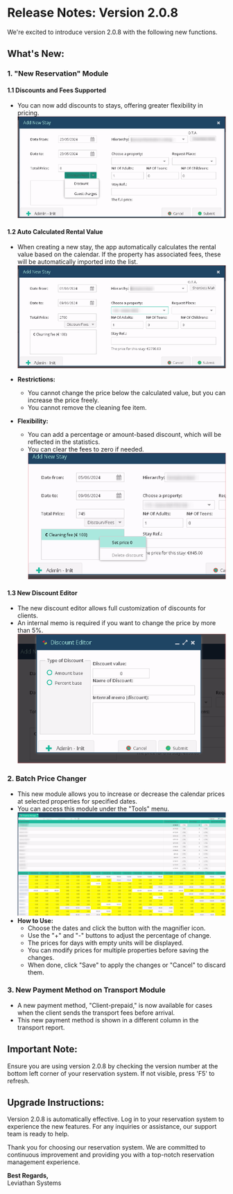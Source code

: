 # Release Notes: Version 2.0.8

We're excited to introduce version 2.0.8 with the following new functions.

## What's New:

### 1. "New Reservation" Module

#### 1.1 Discounts and Fees Supported

- You can now add discounts to stays, offering greater flexibility in pricing.
![New Stay](./images/2.0.8/new_stay.png)
#### 1.2 Auto Calculated Rental Value

- When creating a new stay, the app automatically calculates the rental value based on the calendar. If the property has associated fees, these will be automatically imported into the list.
![New Stay Automatic price calculates](./images/2.0.8/new_stay_auto_price_cal.png)
- **Restrictions:**
    - You cannot change the price below the calculated value, but you can increase the price freely.
    - You cannot remove the cleaning fee item.

- **Flexibility:**
    - You can add a percentage or amount-based discount, which will be reflected in the statistics.
    - You can clear the fees to zero if needed.
![New Stay Zero a discount](./images/2.0.8/new_stay_discount.png)
#### 1.3 New Discount Editor

- The new discount editor allows full customization of discounts for clients.
- An internal memo is required if you want to change the price by more than 5%.
![New Stay Discount Editor](./images/2.0.8/new_stay_discount_editor.png)
### 2. Batch Price Changer

- This new module allows you to increase or decrease the calendar prices at selected properties for specified dates.
- You can access this module under the "Tools" menu.
![Batch Price Editor](./images/2.0.8/batch_price_editor.png)
- **How to Use:**
    - Choose the dates and click the button with the magnifier icon.
    - Use the "+" and "-" buttons to adjust the percentage of change.
    - The prices for days with empty units will be displayed.
    - You can modify prices for multiple properties before saving the changes.
    - When done, click "Save" to apply the changes or "Cancel" to discard them.

### 3. New Payment Method on Transport Module

- A new payment method, "Client-prepaid," is now available for cases when the client sends the transport fees before arrival.
- This new payment method is shown in a different column in the transport report.

## Important Note:

Ensure you are using version 2.0.8 by checking the version number at the bottom left corner of your reservation system. If not visible, press 'F5' to refresh.

## Upgrade Instructions:

Version 2.0.8 is automatically effective. Log in to your reservation system to experience the new features. For any inquiries or assistance, our support team is ready to help.

Thank you for choosing our reservation system. We are committed to continuous improvement and providing you with a top-notch reservation management experience.

**Best Regards,**  
Leviathan Systems

